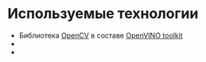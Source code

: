 # Используемые технологии

- Библиотека [OpenCV][opencv] в составе
  [OpenVINO toolkit][openvino-toolkit]
- 
- 

<!-- LINKS -->
[openvino-toolkit]: https://software.intel.com/en-us/openvino-toolkit
[opencv]: http://opencv.org